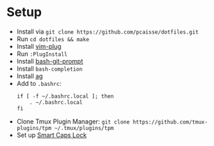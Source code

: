 # Setup

- Install via `git clone https://github.com/pcaisse/dotfiles.git`
- Run `cd dotfiles && make`
- Install [vim-plug](https://github.com/junegunn/vim-plug)
- Run `:PlugInstall`
- Install [bash-git-prompt](https://github.com/magicmonty/bash-git-prompt)
- Install `bash-completion`
- Install [ag](https://github.com/ggreer/the_silver_searcher)
- Add to `.bashrc`:
  ```
  if [ -f ~/.bashrc.local ]; then
      . ~/.bashrc.local
  fi
  ```
- Clone Tmux Plugin Manager: `git clone https://github.com/tmux-plugins/tpm ~/.tmux/plugins/tpm`
- Set up [Smart Caps Lock](https://gist.github.com/tanyuan/55bca522bf50363ae4573d4bdcf06e2e#gnulinux)
